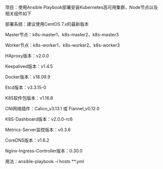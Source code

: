 项目：使用Ansible Playbook部署安装Kubernetes高可用集群，Node节点以及相关组件如下

部署系统：建议使用CentOS 7.x的最新版本

Master节点：k8s-master1、k8s-master2、k8s-master3

Worker节点：k8s-worker1、k8s-worker2、k8s-worker3

HAproxy版本：v2.0.0

Keepalived版本：v1.4.5

Docker版本：v18.09.9

Etcd版本：v3.3.15-0

K8S软件包版本：v1.16.8

CNI网络插件：Calico_v3.13.1 或 Flannel_v0.12.0

K8S-Dashboard版本：v2.0.0-rc6

Metrics-Server监控版本：v0.3.6

CoreDNS版本：v1.6.2

Nginx-Ingress-Controller版本：0.30.0

用法：ansible-playbook -i hosts **.yml
